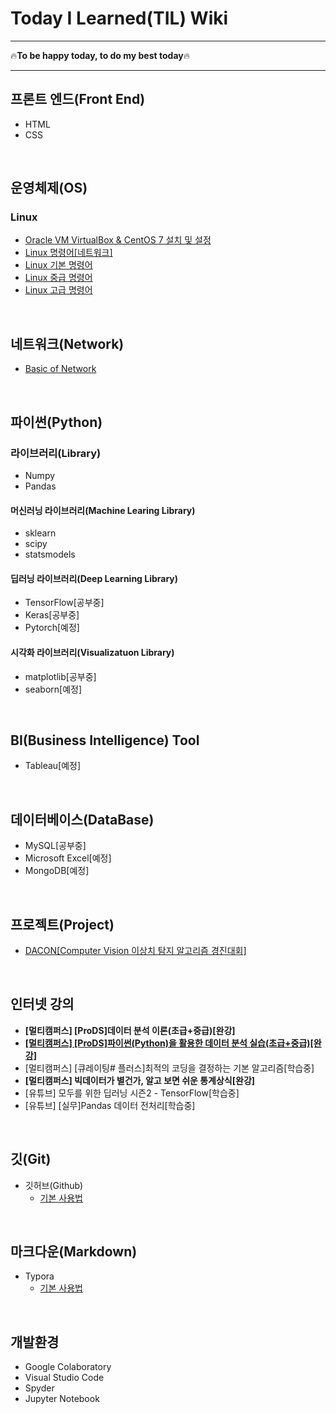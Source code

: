 # Today I Learned(TIL) Wiki 
---

🔥**To be happy today, to do my best today**🔥

---



## 프론트 엔드(Front End)
- HTML
- CSS

<br>

## 운영체제(OS)
### Linux
  - [Oracle VM VirtualBox & CentOS 7 설치 및 설정](https://github.com/BaeJjangE/TIL/blob/master/Linux/%EA%B0%80%EC%83%81%EB%A8%B8%EC%8B%A0(Oracle%20VM%20VirtualBox)%20%26%20CentOS%207%20%EC%84%A4%EC%B9%98%20%EB%B0%8F%20%EC%84%A4%EC%A0%95.md)
  - [Linux 명령어[네트워크]](https://github.com/BaeJjangE/TIL/blob/master/Linux/Linux%20%EB%AA%85%EB%A0%B9%EC%96%B4%5B%EB%84%A4%ED%8A%B8%EC%9B%8C%ED%81%AC%5D.md)
  - [Linux 기본 명령어](https://github.com/BaeJjangE/TIL/blob/master/Linux/Linux%20%EA%B8%B0%EB%B3%B8%20%EB%AA%85%EB%A0%B9%EC%96%B4.md)
  - [Linux 중급 명령어](https://github.com/BaeJjangE/TIL/blob/master/Linux/Linux%20%EC%A4%91%EA%B8%89%20%EB%AA%85%EB%A0%B9%EC%96%B4.md)
  - [Linux 고급 명령어](https://github.com/BaeJjangE/TIL/blob/master/Linux/Linux%20%EA%B3%A0%EA%B8%89%20%EB%AA%85%EB%A0%B9%EC%96%B4.md)

<br>

## 네트워크(Network)
- [Basic of Network](https://github.com/BaeJjangE/TIL/blob/master/Network/Network(%EA%B8%B0%EB%B3%B8).md)

<br>

## 파이썬(Python)

### 라이브러리(Library)
- Numpy
- Pandas

#### 머신러닝 라이브러리(Machine Learing Library)
  - sklearn
  - scipy
  - statsmodels
    
#### 딥러닝 라이브러리(Deep Learning Library)
  - TensorFlow[공부중]
  - Keras[공부중]
  - Pytorch[예정]

#### 시각화 라이브러리(Visualizatuon Library)
  - matplotlib[공부중]
  - seaborn[예정]

<br>

## BI(Business Intelligence) Tool

- Tableau[예정]

<br>

## 데이터베이스(DataBase)

- MySQL[공부중]
- Microsoft Excel[예정]
- MongoDB[예정]

<br>

## 프로젝트(Project)
- [DACON[Computer Vision 이상치 탐지 알고리즘 경진대회]](https://github.com/BaeJjangE/TIL/tree/master/%EB%8D%B0%EC%9D%B4%EC%BD%98_%EC%9D%B4%EC%83%81%EC%B9%98%ED%83%90%EC%A7%80)

<br>

## 인터넷 강의

- **[멀티캠퍼스] [ProDS]데이터 분석 이론(초급+중급)[완강]**
- **[[멀티캠퍼스] [ProDS]파이썬(Python)을 활용한 데이터 분석 실습(초급+중급)[완강]](https://github.com/BaeJjangE/TIL/tree/master/ProDS_practical_training)**
- [멀티캠퍼스] [큐레이팅# 플러스]최적의 코딩을 결정하는 기본 알고리즘[학습중]
- **[멀티캠퍼스] 빅데이터가 별건가, 알고 보면 쉬운 통계상식[완강]**
- [유튜브] 모두를 위한 딥러닝 시즌2 - TensorFlow[학습중]
- [유튜브] [실무]Pandas 데이터 전처리[학습중]

<br>

## 깃(Git)

- 깃허브(Github)
  - [기본 사용법](https://github.com/BaeJjangE/TIL/blob/master/Git%26Github/Git_Github%20%EA%B8%B0%EB%B3%B8%20%EC%82%AC%EC%9A%A9%EB%B2%95.md)

<br>

## 마크다운(Markdown)

- Typora
  - [기본 사용법](https://github.com/BaeJjangE/TIL/blob/master/Markdown/%EB%A7%88%ED%81%AC%EB%8B%A4%EC%9A%B4%20%EA%B8%B0%EB%B3%B8%EC%82%AC%EC%9A%A9%EB%B2%95.md)

<br>

## 개발환경

- Google Colaboratory
- Visual Studio Code
- Spyder
- Jupyter Notebook

